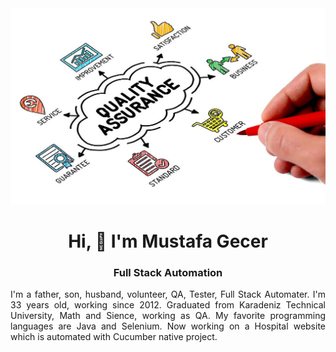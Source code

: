 <img src="https://github.com/Mustafagecer/test/blob/main/QA.JPG">

<h1 align="center"> Hi, 👋 I'm Mustafa Gecer </h1>

<h3 align="center"> Full Stack Automation </h3>

<p align="justify">I'm a father, son, husband, volunteer, QA, Tester, Full Stack Automater. I'm 33 years old, working since 2012. 
Graduated from Karadeniz Technical University, Math and Sience, working as QA. My favorite programming languages are Java and Selenium.
Now working on a Hospital website which is automated with Cucumber native project.

  
